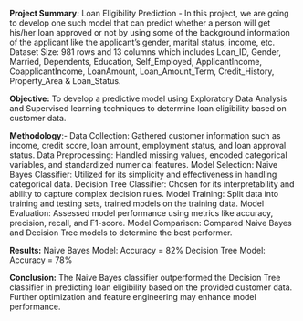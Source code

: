**Project Summary:** 
Loan Eligibility Prediction - In this project, we are going to develop one such model that can predict whether a person will get his/her loan approved or not by using some of the background information of the applicant like the applicant’s gender, marital status, income, etc. Dataset Size: 981 rows and 13 columns which includes Loan_ID, Gender, Married, Dependents, Education, Self_Employed, ApplicantIncome, CoapplicantIncome, LoanAmount, Loan_Amount_Term, Credit_History, Property_Area & Loan_Status.

**Objective:** 
To develop a predictive model using Exploratory Data Analysis and Supervised learning techniques to determine loan eligibility based on customer data.

**Methodology**:-
Data Collection:
Gathered customer information such as income, credit score, loan amount, employment status, and loan approval status.
Data Preprocessing:
Handled missing values, encoded categorical variables, and standardized numerical features.
Model Selection:
Naive Bayes Classifier: Utilized for its simplicity and effectiveness in handling categorical data.
Decision Tree Classifier: Chosen for its interpretability and ability to capture complex decision rules.
Model Training: Split data into training and testing sets, trained models on the training data.
Model Evaluation: Assessed model performance using metrics like accuracy, precision, recall, and F1-score.
Model Comparison: Compared Naive Bayes and Decision Tree models to determine the best performer.

**Results:**
Naive Bayes Model: Accuracy = 82%
Decision Tree Model: Accuracy = 78%

**Conclusion:**
The Naive Bayes classifier outperformed the Decision Tree classifier in predicting loan eligibility based on the provided customer data. Further optimization and feature engineering may enhance model performance.


